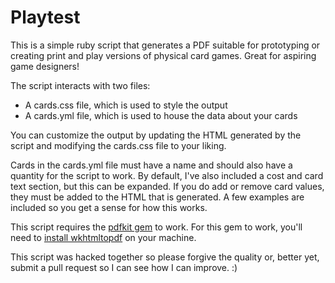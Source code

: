 # Playtest

This is a simple ruby script that generates a PDF suitable for prototyping or creating print and play versions of physical card games. Great for aspiring game designers!

The script interacts with two files:

* A cards.css file, which is used to style the output
* A cards.yml file, which is used to house the data about your cards

You can customize the output by updating the HTML generated by the script and modifying the cards.css file to your liking.

Cards in the cards.yml file must have a name and should also have a quantity for the script to work. By default, I've also included a cost and card text section, but this can be expanded. If you do add or remove card values, they must be added to the HTML that is generated. A few examples are included so you get a sense for how this works.

This script requires the [pdfkit gem](https://github.com/pdfkit/pdfkit) to work. For this gem to work, you'll need to [install wkhtmltopdf](https://github.com/pdfkit/pdfkit/wiki/Installing-WKHTMLTOPDF) on your machine.

This script was hacked together so please forgive the quality or, better yet, submit a pull request so I can see how I can improve. :)
